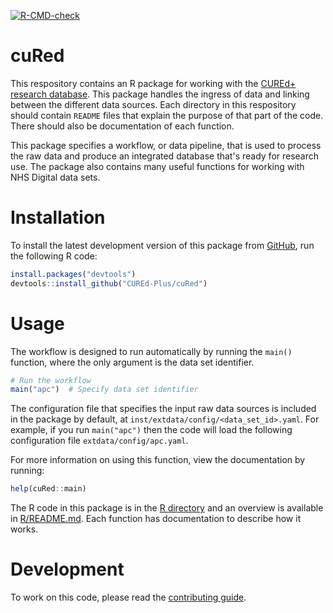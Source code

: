 
<!-- README.md is generated from README.Rmd. Please edit that file -->
<!-- badges: start -->

[![R-CMD-check](https://github.com/CUREd-Plus/cuRed/actions/workflows/R-CMD-check.yaml/badge.svg)](https://github.com/CUREd-Plus/cuRed/actions/workflows/R-CMD-check.yaml)

<!-- badges: end -->

# cuRed

This respository contains an R package for working with the [CUREd+ research database](https://www.sheffield.ac.uk/cure/database). This package handles the ingress of data and linking between the different data sources. Each directory in this respository should contain `README` files that explain the purpose of that part of the code. There should also be documentation of each function.

This package specifies a workflow, or data pipeline, that is used to process the raw data and produce an integrated database that's ready for research use. The package also contains many useful functions for working with NHS Digital data sets.

# Installation

To install the latest development version of this package from [GitHub](https://github.com/), run the following R code:

``` R
install.packages("devtools")
devtools::install_github("CUREd-Plus/cuRed")
```

# Usage

The workflow is designed to run automatically by running the `main()` function, where the only argument is the data set identifier.

```R
# Run the workflow
main("apc")  # Specify data set identifier
```

The configuration file that specifies the input raw data sources is included in the package by default, at `inst/extdata/config/<data_set_id>.yaml`. For example, if you run `main("apc")` then the code will load the following configuration file `extdata/config/apc.yaml`.

For more information on using this function, view the documentation by running:

```R
help(cuRed::main)
```

The R code in this package is in the [R directory](./R/) and an overview is available in [R/README.md](R/README.md). Each function has documentation to describe how it works.

# Development

To work on this code, please read the [contributing guide](CONTRIBUTING.md).
